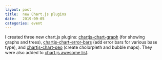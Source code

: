 ```yaml
---
layout: post
title:  new Chart.js plugins
date:   2019-09-05
categories: event
---
```


I created three new chart.js plugins: [chartjs-chart-graph](https://github.com/sgratzl/chartjs-chart-graph) (for showing graphs and trees), [chartjs-chart-error-bars](https://github.com/sgratzl/chartjs-chart-error-bars) (add error bars for various base type), and [chartjs-chart-geo](https://github.com/sgratzl/chartjs-chart-geo) (create cholorpleth and bubble maps). They were also added to [chart.js awesome list](https://github.com/chartjs/awesome).